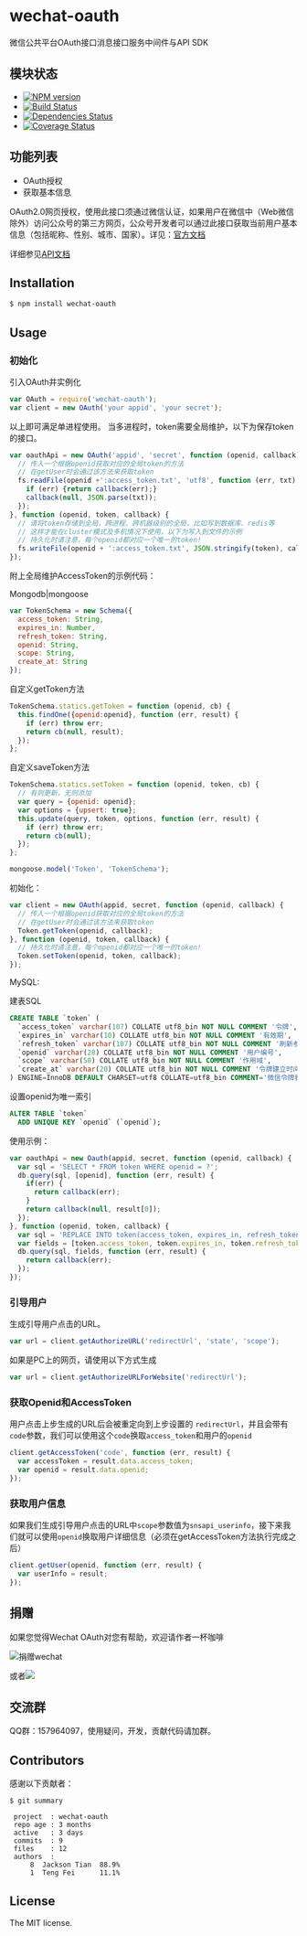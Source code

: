 wechat-oauth
===============

微信公共平台OAuth接口消息接口服务中间件与API SDK

## 模块状态

- [![NPM version](https://badge.fury.io/js/wechat-oauth.png)](http://badge.fury.io/js/wechat-oauth)
- [![Build Status](https://travis-ci.org/node-webot/wechat-oauth.png?branch=master)](https://travis-ci.org/node-webot/wechat-oauth)
- [![Dependencies Status](https://david-dm.org/node-webot/wechat-oauth.png)](https://david-dm.org/node-webot/wechat-oauth)
- [![Coverage Status](https://coveralls.io/repos/node-webot/wechat-oauth/badge.png)](https://coveralls.io/r/node-webot/wechat-oauth)

## 功能列表
- OAuth授权
- 获取基本信息

OAuth2.0网页授权，使用此接口须通过微信认证，如果用户在微信中（Web微信除外）访问公众号的第三方网页，公众号开发者可以通过此接口获取当前用户基本信息（包括昵称、性别、城市、国家）。详见：[官方文档](http://mp.weixin.qq.com/wiki/index.php?title=网页授权获取用户基本信息)

详细参见[API文档](http://doxmate.cool/node-webot/wechat-oauth/api.html)

## Installation

```sh
$ npm install wechat-oauth
```

## Usage

### 初始化
引入OAuth并实例化

```js
var OAuth = require('wechat-oauth');
var client = new OAuth('your appid', 'your secret');
```

以上即可满足单进程使用。
当多进程时，token需要全局维护，以下为保存token的接口。

```js
var oauthApi = new OAuth('appid', 'secret', function (openid, callback) {
  // 传入一个根据openid获取对应的全局token的方法
  // 在getUser时会通过该方法来获取token
  fs.readFile(openid +':access_token.txt', 'utf8', function (err, txt) {
    if (err) {return callback(err);}
    callback(null, JSON.parse(txt));
  });
}, function (openid, token, callback) {
  // 请将token存储到全局，跨进程、跨机器级别的全局，比如写到数据库、redis等
  // 这样才能在cluster模式及多机情况下使用，以下为写入到文件的示例
  // 持久化时请注意，每个openid都对应一个唯一的token!
  fs.writeFile(openid + ':access_token.txt', JSON.stringify(token), callback);
});
```

附上全局维护AccessToken的示例代码：

Mongodb|mongoose

``` js
var TokenSchema = new Schema({
  access_token: String,
  expires_in: Number,
  refresh_token: String,
  openid: String,
  scope: String,
  create_at: String
});
```

自定义getToken方法

```js
TokenSchema.statics.getToken = function (openid, cb) {
  this.findOne({openid:openid}, function (err, result) {
    if (err) throw err;
    return cb(null, result);
  });
};
```

自定义saveToken方法

```js
TokenSchema.statics.setToken = function (openid, token, cb) {
  // 有则更新，无则添加
  var query = {openid: openid};
  var options = {upsert: true};
  this.update(query, token, options, function (err, result) {
    if (err) throw err;
    return cb(null);
  });
};

mongoose.model('Token', 'TokenSchema');
```

初始化：

```js
var client = new OAuth(appid, secret, function (openid, callback) {
  // 传入一个根据openid获取对应的全局token的方法
  // 在getUser时会通过该方法来获取token
  Token.getToken(openid, callback);
}, function (openid, token, callback) {
  // 持久化时请注意，每个openid都对应一个唯一的token!
  Token.setToken(openid, token, callback);
});
```

MySQL:

建表SQL

```sql
CREATE TABLE `token` (
  `access_token` varchar(107) COLLATE utf8_bin NOT NULL COMMENT '令牌',
  `expires_in` varchar(10) COLLATE utf8_bin NOT NULL COMMENT '有效期',
  `refresh_token` varchar(107) COLLATE utf8_bin NOT NULL COMMENT '刷新参数',
  `openid` varchar(28) COLLATE utf8_bin NOT NULL COMMENT '用户编号',
  `scope` varchar(50) COLLATE utf8_bin NOT NULL COMMENT '作用域',
  `create_at` varchar(20) COLLATE utf8_bin NOT NULL COMMENT '令牌建立时间'
) ENGINE=InnoDB DEFAULT CHARSET=utf8 COLLATE=utf8_bin COMMENT='微信令牌表';
```

设置openid为唯一索引

```sql
ALTER TABLE `token`
  ADD UNIQUE KEY `openid` (`openid`);
```

使用示例：

```js
var oauthApi = new Oauth(appid, secret, function (openid, callback) {
  var sql = 'SELECT * FROM token WHERE openid = ?';
  db.query(sql, [openid], function (err, result) {
    if(err) {
      return callback(err);
    }
    return callback(null, result[0]);
  });
}, function (openid, token, callback) {
  var sql = 'REPLACE INTO token(access_token, expires_in, refresh_token, openid, scope, create_at) VALUES(?, ?, ?, ?, ?, ?)';
  var fields = [token.access_token, token.expires_in, token.refresh_token, token.openid, token.scope, token.create_at];
  db.query(sql, fields, function (err, result) {
    return callback(err);
  });
});
```

### 引导用户
生成引导用户点击的URL。

```js
var url = client.getAuthorizeURL('redirectUrl', 'state', 'scope');
```

如果是PC上的网页，请使用以下方式生成
```js
var url = client.getAuthorizeURLForWebsite('redirectUrl');
```

### 获取Openid和AccessToken
用户点击上步生成的URL后会被重定向到上步设置的 `redirectUrl`，并且会带有`code`参数，我们可以使用这个`code`换取`access_token`和用户的`openid`

```js
client.getAccessToken('code', function (err, result) {
  var accessToken = result.data.access_token;
  var openid = result.data.openid;
});
```

### 获取用户信息
如果我们生成引导用户点击的URL中`scope`参数值为`snsapi_userinfo`，接下来我们就可以使用`openid`换取用户详细信息（必须在getAccessToken方法执行完成之后）

```js
client.getUser(openid, function (err, result) {
  var userInfo = result;
});
```

## 捐赠
如果您觉得Wechat OAuth对您有帮助，欢迎请作者一杯咖啡

![捐赠wechat](https://cloud.githubusercontent.com/assets/327019/2941591/2b9e5e58-d9a7-11e3-9e80-c25aba0a48a1.png)

或者[![](http://img.shields.io/gratipay/JacksonTian.svg)](https://www.gittip.com/JacksonTian/)

## 交流群
QQ群：157964097，使用疑问，开发，贡献代码请加群。

## Contributors
感谢以下贡献者：

```
$ git summary

 project  : wechat-oauth
 repo age : 3 months
 active   : 3 days
 commits  : 9
 files    : 12
 authors  :
     8  Jackson Tian  88.9%
     1  Teng Fei      11.1%

```

## License
The MIT license.
